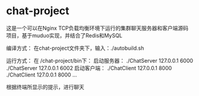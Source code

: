 # chat-project
这是一个可以在Nginx TCP负载均衡环境下运行的集群聊天服务器和客户端源码项目，基于muduo实现，并结合了Redis和MySQL

  编译方式：
  在chat-project文件夹下，输入：./autobuild.sh

  运行方式：
  在 /chat-project/bin下：
  启动服务器：
  ./ChatServer 127.0.0.1 6000
  ./ChatServer 127.0.0.1 6002
  启动客户端：
  ./ChatClient 127.0.0.1 8000
  ./ChatClient 127.0.0.1 8000
  ...

  根据终端所显示的提示，进行聊天
